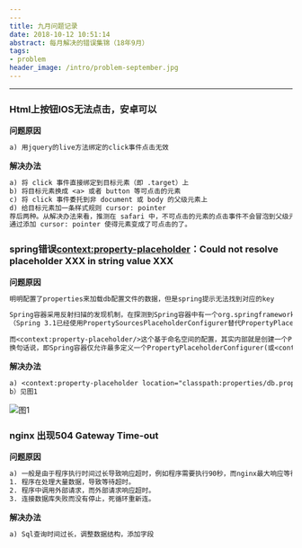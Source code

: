 ```yaml
---
---
title: 九月问题记录
date: 2018-10-12 10:51:14
abstract: 每月解决的错误集锦（18年9月）
tags:
- problem
header_image: /intro/problem-september.jpg
---
```

---

### Html上按钮IOS无法点击，安卓可以

**问题原因**

```txt
a) 用jquery的live方法绑定的click事件点击无效
```

**解决办法**

```txt
a) 将 click 事件直接绑定到目标元素（即 .target）上
b) 将目标元素换成 <a> 或者 button 等可点击的元素
c) 将 click 事件委托到非 document 或 body 的父级元素上
d) 给目标元素加一条样式规则 cursor: pointer
荐后两种。从解决办法来看，推测在 safari 中，不可点击的元素的点击事件不会冒泡到父级元素。
通过添加 cursor: pointer 使得元素变成了可点击的了。
```

###  spring错误<context:property-placeholder>：Could not resolve placeholder XXX in string value XXX


**问题原因**

```txt
明明配置了properties来加载db配置文件的数据，但是spring提示无法找到对应的key

Spring容器采用反射扫描的发现机制，在探测到Spring容器中有一个org.springframework.beans.factory.config.PropertyPlaceholderConfigurer的Bean就会停止对剩余PropertyPlaceholderConfigurer的扫描
（Spring 3.1已经使用PropertySourcesPlaceholderConfigurer替代PropertyPlaceholderConfigurer了）。 

而<context:property-placeholder/>这个基于命名空间的配置，其实内部就是创建一个PropertyPlaceholderConfigurer Bean而已。
换句话说，即Spring容器仅允许最多定义一个PropertyPlaceholderConfigurer(或<context:property-placeholder/>)，其余的会被Spring忽略掉。 
```

**解决办法**

```txt
a) <context:property-placeholder location="classpath:properties/db.properties,classpath:properties/mongodb.properties"/>privileged=true”）
b）见图1
```
![图1](../../../../assets/img/problem-september-1.png)

### nginx 出现504 Gateway Time-out

**问题原因**

```txt
a) 一般是由于程序执行时间过长导致响应超时，例如程序需要执行90秒，而nginx最大响应等待时间为30秒，这样就会出现超时。 
1. 程序在处理大量数据，导致等待超时。 
2. 程序中调用外部请求，而外部请求响应超时。 
3. 连接数据库失败而没有停止，死循环重新连。
```

**解决办法**

```txt
a) Sql查询时间过长，调整数据结构，添加字段
```
<!--stackedit_data:
eyJoaXN0b3J5IjpbLTcwMDUzMzA1XX0=
-->